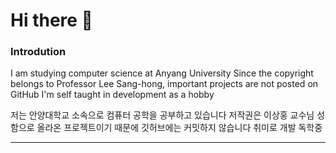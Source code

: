 # Hi there 👋

### Introdution

I am studying computer science at Anyang University
Since the copyright belongs to Professor Lee Sang-hong, important projects are not posted on GitHub
I'm self taught in development as a hobby


저는 안양대학교 소속으로 컴퓨터 공학을 공부하고 있습니다
저작권은 이상홍 교수님 성함으로 올라온 프로젝트이기 때문에 깃허브에는 커밋하지 않습니다
취미로 개발 독학중

---




